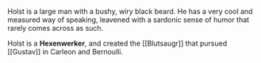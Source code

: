 Holst is a large man with a bushy, wiry black beard.  He has a very cool and measured way of speaking, leavened with a sardonic sense of humor that rarely comes across as such.

Holst is a **Hexenwerker**, and created the [[Blutsaugr]] that pursued [[Gustav]] in Carleon and Bernoulli.